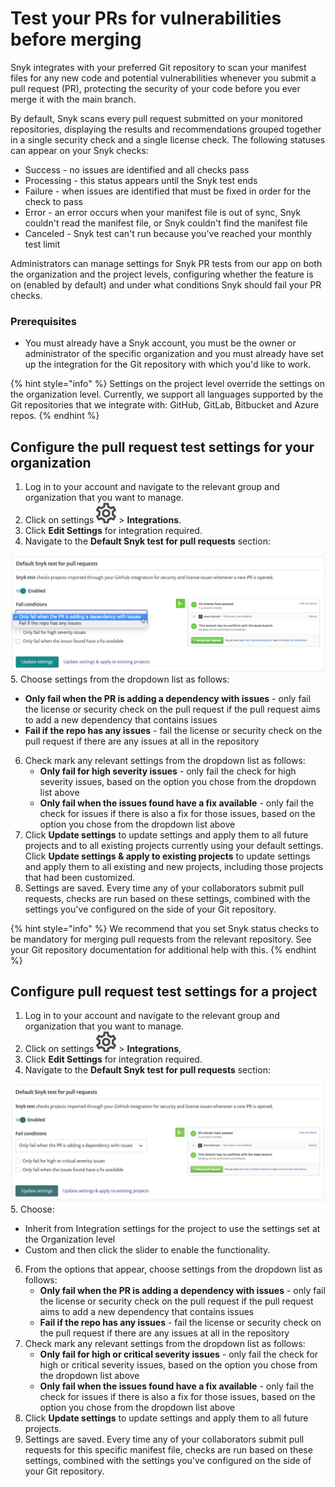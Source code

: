 # Test your PRs for vulnerabilities before merging

Snyk integrates with your preferred Git repository to scan your manifest files for any new code and potential vulnerabilities whenever you submit a pull request \(PR\), protecting the security of your code before you ever merge it with the main branch.

By default, Snyk scans every pull request submitted on your monitored repositories, displaying the results and recommendations grouped together in a single security check and a single license check. The following statuses can appear on your Snyk checks:

* Success - no issues are identified and all checks pass
* Processing - this status appears until the Snyk test ends
* Failure - when issues are identified that must be fixed in order for the check to pass
* Error - an error occurs when your manifest file is out of sync, Snyk couldn't read the manifest file, or Snyk couldn't find the manifest file
* Canceled - Snyk test can't run because you've reached your monthly test limit

Administrators can manage settings for Snyk PR tests from our app on both the organization and the project levels, configuring whether the feature is on \(enabled by default\) and under what conditions Snyk should fail your PR checks.

### **Prerequisites**

* You must already have a Snyk account, you must be the owner or administrator of the specific organization and you must already have set up the integration for the Git repository with which you'd like to work.

{% hint style="info" %}
Settings on the project level override the settings on the organization level. Currently, we support all languages supported by the Git repositories that we integrate with: GitHub, GitLab, Bitbucket and Azure repos.
{% endhint %}

## Configure the pull request test settings for your organization

1. Log in to your account and navigate to the relevant group and organization that you want to manage.
2. Click on settings ![cog\_icon.png](../../.gitbook/assets/cog_icon.png) &gt; **Integrations**.
3. Click **Edit Settings** for integration required.
4. Navigate to the **Default Snyk test for pull requests** section:

![settings.png](../../.gitbook/assets/uuid-332c4a2e-5425-573a-5057-53eb37608e46-en.png)
5. Choose settings from the dropdown list as follows:
   * **Only fail when the PR is adding a dependency with issues** - only fail the license or security check on the pull request if the pull request aims to add a new dependency that contains issues
   * **Fail if the repo has any issues** - fail the license or security check on the pull request if there are any issues at all in the repository
6. Check mark any relevant settings from the dropdown list as follows:
   * **Only fail for high severity issues** - only fail the check for high severity issues, based on the option you chose from the dropdown list above
   * **Only fail when the issues found have a fix available** - only fail the check for issues if there is also a fix for those issues, based on the option you chose from the dropdown list above
7. Click **Update settings** to update settings and apply them to all future projects and to all existing projects currently using your default settings. Click **Update settings & apply to existing projects** to update settings and apply them to all existing and new projects, including those projects that had been customized.
8. Settings are saved. Every time any of your collaborators submit pull requests, checks are run based on these settings, combined with the settings you've configured on the side of your Git repository.

{% hint style="info" %}
We recommend that you set Snyk status checks to be mandatory for merging pull requests from the relevant repository. See your Git repository documentation for additional help with this.
{% endhint %}

## Configure pull request test settings for a project

1. Log in to your account and navigate to the relevant group and organization that you want to manage.
2. Click on settings ![cog\_icon.png](../../.gitbook/assets/cog_icon.png) &gt; **Integrations**, 
3. Click **Edit Settings** for integration required.
4. Navigate to the **Default Snyk test for pull requests** section:

![mceclip1.png](../../.gitbook/assets/mceclip1-14-.png)
5. Choose:
   * Inherit from Integration settings for the project to use the settings set at the Organization level
   * Custom and then click the slider to enable the functionality.
6. From the options that appear, choose settings from the dropdown list as follows:
   * **Only fail when the PR is adding a dependency with issues** - only fail the license or security check on the pull request if the pull request aims to add a new dependency that contains issues
   * **Fail if the repo has any issues** - fail the license or security check on the pull request if there are any issues at all in the repository
7. Check mark any relevant settings from the dropdown list as follows:
   * **Only fail for high or critical severity issues** - only fail the check for high or critical severity issues, based on the option you chose from the dropdown list above
   * **Only fail when the issues found have a fix available** - only fail the check for issues if there is also a fix for those issues, based on the option you chose from the dropdown list above
8. Click **Update settings** to update settings and apply them to all future projects.
9. Settings are saved. Every time any of your collaborators submit pull requests for this specific manifest file, checks are run based on these settings, combined with the settings you've configured on the side of your Git repository.

